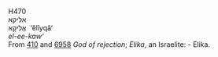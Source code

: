 <body>
  <p>H470<br>  אליקא  <br> אֱלִיקָא  ‎  ‘ĕlı̂yqâ‘  <br><i>el-ee-kaw‘ </i><br>From <a href="h0410.htm">410</a> and <a href="h6958.htm">6958</a>  <i>God</i> <i>of</i> <i>rejection</i>; <i>Elika</i>, an Israelite: - Elika.<br></p>
 </body>